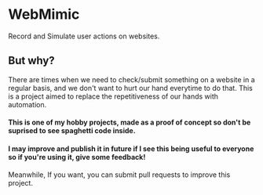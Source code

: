 # WebMimic
Record and Simulate user actions on websites.

## But why?
There are times when we need to check/submit something on a website in a regular basis, and we don't want to hurt our hand everytime to do that. 
This is a project aimed to replace the repetitiveness of our hands with automation.

#### This is one of my hobby projects, made as a proof of concept so don't be suprised to see spaghetti code inside. 
#### I may improve and publish it in future if I see this being useful to everyone so if you're using it, give some feedback! 
Meanwhile, If you want, you can submit pull requests to improve this project.
